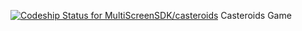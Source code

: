 [ ![Codeship Status for MultiScreenSDK/casteroids](https://codeship.com/projects/fa3b7380-99f7-0132-7d21-6e7782a755f9/status?branch=master)](https://codeship.com/projects/63811)
Casteroids Game
